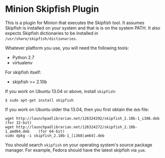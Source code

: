 Minion Skipfish Plugin
======================

This is a plugin for Minion that executes the Skipfish tool. It assumes Skipfish is installed on your system and that is is on the system PATH. It also expects Skipfish dictionaries to be installed in `/usr/share/skipfish/dictionaries`.

Whatever platform you use, you will need the following tools:

* Python 2.7
* virtualenv

For skipfish itself:

* skipfish >= 2.10b


If you work on Ubuntu 13.04 or above, install ``skipfish``:

    $ sudo apt-get install skipfish
    
If you work on Ubuntu older tha 13.04, then you first obtain the ``deb`` file:

    wget http://launchpadlibrarian.net/126324292/skipfish_2.10b-1_i386.deb     (for 32-bit)
    wget http://launchpadlibrarian.net/126324272/skipfish_2.10b-1_amd64.deb    (for 64-bit)
    sudo dpkg -i skipfish_2.10b-1_[i368|am64].deb

You should search ``skipfish`` on your operating system's source package manager. For example, Fedora should have the latest
skipfish via ``yum``.
